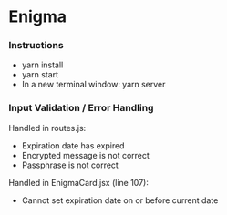 # Enigma

### Instructions

* yarn install
* yarn start
* In a new terminal window: yarn server

### Input Validation / Error Handling

Handled in routes.js:
* Expiration date has expired
* Encrypted message is not correct
* Passphrase is not correct

Handled in EnigmaCard.jsx (line 107):
* Cannot set expiration date on or before current date

